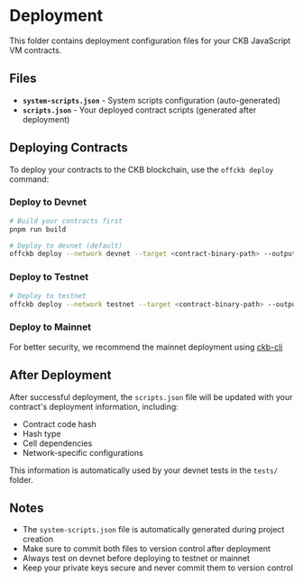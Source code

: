 # Deployment

This folder contains deployment configuration files for your CKB JavaScript VM contracts.

## Files

- **`system-scripts.json`** - System scripts configuration (auto-generated)
- **`scripts.json`** - Your deployed contract scripts (generated after deployment)

## Deploying Contracts

To deploy your contracts to the CKB blockchain, use the `offckb deploy` command:

### Deploy to Devnet

```bash
# Build your contracts first
pnpm run build

# Deploy to devnet (default)
offckb deploy --network devnet --target <contract-binary-path> --output /Users/retric/Desktop/npm5/deployment
```

### Deploy to Testnet

```bash
# Deploy to testnet
offckb deploy --network testnet --target <contract-binary-path> --output /Users/retric/Desktop/npm5/deployment
```

### Deploy to Mainnet

For better security, we recommend the mainnet deployment using [ckb-cli](https://github.com/nervosnetwork/ckb-cli)

## After Deployment

After successful deployment, the `scripts.json` file will be updated with your contract's deployment information, including:

- Contract code hash
- Hash type
- Cell dependencies
- Network-specific configurations

This information is automatically used by your devnet tests in the `tests/` folder.

## Notes

- The `system-scripts.json` file is automatically generated during project creation
- Make sure to commit both files to version control after deployment
- Always test on devnet before deploying to testnet or mainnet
- Keep your private keys secure and never commit them to version control
